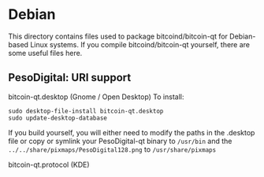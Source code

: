 Debian
======
This directory contains files used to package bitcoind/bitcoin-qt for Debian-based Linux systems. If you compile bitcoind/bitcoin-qt yourself, there are some useful files here.

## PesoDigital: URI support ##


bitcoin-qt.desktop  (Gnome / Open Desktop)
To install:

	sudo desktop-file-install bitcoin-qt.desktop
	sudo update-desktop-database

If you build yourself, you will either need to modify the paths in the .desktop file or copy or symlink your PesoDigital-qt binary to `/usr/bin` and the `../../share/pixmaps/PesoDigital128.png` to `/usr/share/pixmaps`

bitcoin-qt.protocol (KDE)
